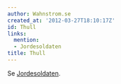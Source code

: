 ```yaml
---
author: Wahnstrom.se
created_at: '2012-03-27T18:10:17Z'
id: Thull
links:
  mention:
  - Jordesoldaten
title: Thull
---
```


Se [Jordesoldaten].

  [Jordesoldaten]: Jordesoldaten